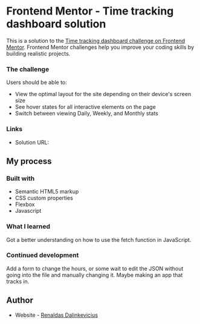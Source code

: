 # Frontend Mentor - Time tracking dashboard solution

This is a solution to the [Time tracking dashboard challenge on Frontend Mentor](https://www.frontendmentor.io/challenges/time-tracking-dashboard-UIQ7167Jw). Frontend Mentor challenges help you improve your coding skills by building realistic projects. 

### The challenge

Users should be able to:

- View the optimal layout for the site depending on their device's screen size
- See hover states for all interactive elements on the page
- Switch between viewing Daily, Weekly, and Monthly stats

### Links

- Solution URL:[](https://github.com/KodeRenaldas/Time-tracking-dashboard)

## My process

### Built with

- Semantic HTML5 markup
- CSS custom properties
- Flexbox
- Javascript

### What I learned

Got a better understanding on how to use the fetch function in JavaScript.

### Continued development

Add a form to change the hours, or some wait to edit the JSON without going into the file and manually changing it.
Maybe making an app that tracks in.

## Author

- Website - [Renaldas Dalinkevicius](https://koderenaldas.github.io/KodeRenaldas/)
